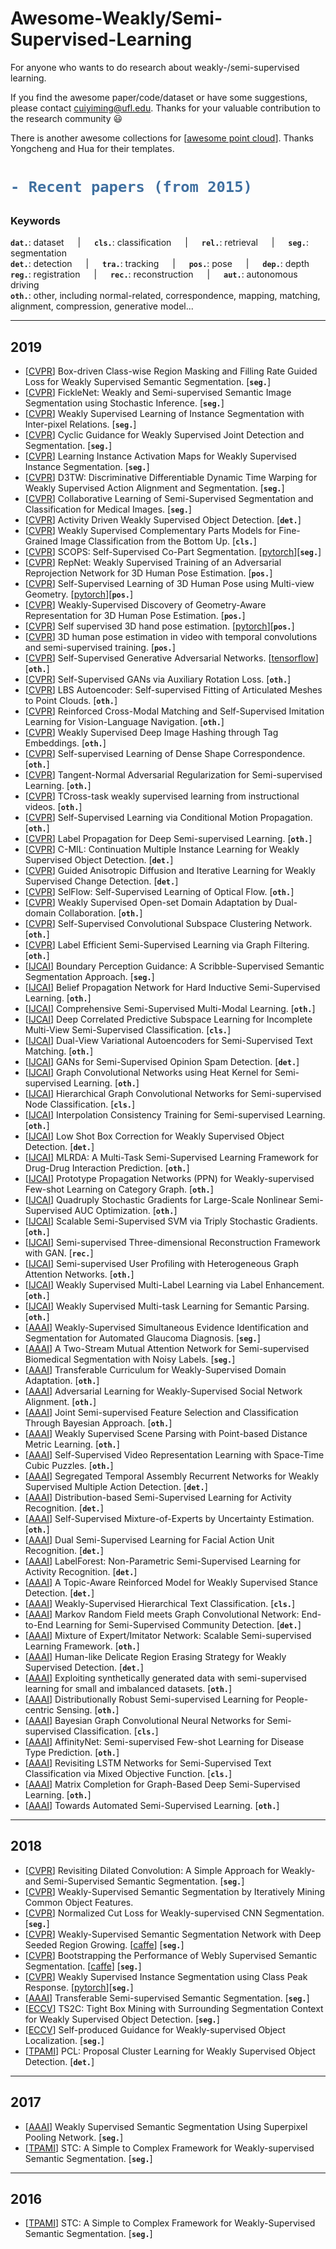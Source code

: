 # Awesome-Weakly/Semi-Supervised-Learning
For anyone who wants to do research about weakly-/semi-supervised learning.   

If you find the awesome paper/code/dataset or have some suggestions, please contact cuiyiming@ufl.edu. Thanks for your valuable contribution to the research community :smiley:   

There is another awesome collections for [[awesome point cloud](https://github.com/Yochengliu/awesome-point-cloud-analysis)]. Thanks Yongcheng and Hua for their templates.

<h1> 

```diff
- Recent papers (from 2015)
```

</h1>

<h3> Keywords </h3>

__`dat.`__: dataset &emsp; | &emsp; __`cls.`__: classification &emsp; | &emsp; __`rel.`__: retrieval &emsp; | &emsp; __`seg.`__: segmentation     
__`det.`__: detection &emsp; | &emsp; __`tra.`__: tracking &emsp; | &emsp; __`pos.`__: pose &emsp; | &emsp; __`dep.`__: depth     
__`reg.`__: registration &emsp; | &emsp; __`rec.`__: reconstruction &emsp; | &emsp; __`aut.`__: autonomous driving     
__`oth.`__: other, including normal-related, correspondence, mapping, matching, alignment, compression, generative model...

---
## 2019
- [[CVPR](https://arxiv.org/pdf/1904.11693.pdf)] Box-driven Class-wise Region Masking and Filling Rate Guided Loss for Weakly Supervised Semantic Segmentation. [__`seg.`__] 
- [[CVPR](https://arxiv.org/pdf/1902.10421.pdf)] FickleNet: Weakly and Semi-supervised Semantic Image Segmentation using Stochastic Inference. [__`seg.`__] 
- [[CVPR](https://arxiv.org/pdf/1904.05044.pdf)] Weakly Supervised Learning of Instance Segmentation with Inter-pixel Relations. [__`seg.`__] 
- [[CVPR](http://openaccess.thecvf.com/content_CVPR_2019/papers/Shen_Cyclic_Guidance_for_Weakly_Supervised_Joint_Detection_and_Segmentation_CVPR_2019_paper.pdf)] Cyclic Guidance for Weakly Supervised Joint Detection and Segmentation. [__`seg.`__] 
- [[CVPR](http://openaccess.thecvf.com/content_CVPR_2019/papers/Zhu_Learning_Instance_Activation_Maps_for_Weakly_Supervised_Instance_Segmentation_CVPR_2019_paper.pdf)] Learning Instance Activation Maps for Weakly Supervised Instance Segmentation. [__`seg.`__] 
- [[CVPR](http://openaccess.thecvf.com/content_CVPR_2019/papers/Chang_D3TW_Discriminative_Differentiable_Dynamic_Time_Warping_for_Weakly_Supervised_Action_CVPR_2019_paper.pdf)] D3TW: Discriminative Differentiable Dynamic Time Warping for Weakly Supervised Action Alignment and Segmentation. [__`seg.`__] 
- [[CVPR](http://openaccess.thecvf.com/content_CVPR_2019/papers/Zhou_Collaborative_Learning_of_Semi-Supervised_Segmentation_and_Classification_for_Medical_Images_CVPR_2019_paper.pdf)] Collaborative Learning of Semi-Supervised Segmentation and Classification for Medical Images. [__`seg.`__] 
- [[CVPR](https://arxiv.org/pdf/1904.01665.pdf)] Activity Driven Weakly Supervised Object Detection. [__`det.`__] 
- [[CVPR](https://arxiv.org/abs/1903.02827.pdf)] Weakly Supervised Complementary Parts Models for Fine-Grained Image Classification from the Bottom Up. [__`cls.`__] 
- [[CVPR](https://arxiv.org/abs/1905.01298.pdf)] SCOPS: Self-Supervised Co-Part Segmentation. [[pytorch](https://github.com/NVlabs/SCOPS)][__`seg.`__] 
- [[CVPR](https://arxiv.org/abs/1902.09868.pdf)] RepNet: Weakly Supervised Training of an Adversarial Reprojection Network for 3D Human Pose Estimation. [__`pos.`__] 
- [[CVPR](https://arxiv.org/abs/1903.02330.pdf)] Self-Supervised Learning of 3D Human Pose using Multi-view Geometry. [[pytorch](https://github.com/mkocabas/EpipolarPose)][__`pos.`__] 
- [[CVPR](https://arxiv.org/abs/1903.08839.pdf)] Weakly-Supervised Discovery of Geometry-Aware Representation for 3D Human Pose Estimation. [__`pos.`__] 
- [[CVPR](http://www.vision.ee.ethz.ch/~wanc/papers/cvpr2019.pdf)] Self supervised 3D hand pose estimation. [[pytorch](https://github.com/melonwan/sphereHand)][__`pos.`__] 
- [[CVPR](https://research.fb.com/wp-content/uploads/2019/05/3D-human-pose-estimation-in-video-with-temporal-convolutions-and-semi-supervised-training.pdf)] 3D human pose estimation in video with temporal convolutions and semi-supervised training. [__`pos.`__] 
- [[CVPR](https://arxiv.org/abs/1811.11212.pdf)] Self-Supervised Generative Adversarial Networks. [[tensorflow](https://github.com/google/compare_gan)][__`oth.`__] 
- [[CVPR](https://arxiv.org/abs/1811.11212.pdf)] Self-Supervised GANs via Auxiliary Rotation Loss. [__`oth.`__] 
- [[CVPR](https://arxiv.org/abs/1904.10037.pdf)] LBS Autoencoder: Self-supervised Fitting of Articulated Meshes to Point Clouds. [__`oth.`__] 
- [[CVPR](https://arxiv.org/abs/1811.10092.pdf)] Reinforced Cross-Modal Matching and Self-Supervised Imitation Learning for Vision-Language Navigation. [__`oth.`__]
- [[CVPR](https://arxiv.org/abs/1806.05804.pdf)] Weakly Supervised Deep Image Hashing through Tag Embeddings. [__`oth.`__]
- [[CVPR](https://arxiv.org/abs/1812.02415.pdf)] Self-supervised Learning of Dense Shape Correspondence. [__`oth.`__]
- [[CVPR](https://arxiv.org/abs/1808.06088.pdf)] Tangent-Normal Adversarial Regularization for Semi-supervised Learning. [__`oth.`__]
- [[CVPR](https://arxiv.org/abs/1903.08225.pdf)] TCross-task weakly supervised learning from instructional videos. [__`oth.`__]
- [[CVPR](https://arxiv.org/abs/1903.11412.pdf)] Self-Supervised Learning via Conditional Motion Propagation. [__`oth.`__]
- [[CVPR](https://arxiv.org/abs/1904.04717.pdf)] Label Propagation for Deep Semi-supervised Learning. [__`oth.`__]
- [[CVPR](https://arxiv.org/abs/1904.05647.pdf)] C-MIL: Continuation Multiple Instance Learning for Weakly Supervised Object Detection. [__`det.`__]
- [[CVPR](https://arxiv.org/abs/1904.08208.pdf)] Guided Anisotropic Diffusion and Iterative Learning for Weakly Supervised Change Detection. [__`det.`__]
- [[CVPR](https://arxiv.org/abs/1904.09117.pdf)] SelFlow: Self-Supervised Learning of Optical Flow. [__`oth.`__]
- [[CVPR](https://arxiv.org/abs/1904.13179.pdf)] Weakly Supervised Open-set Domain Adaptation by Dual-domain Collaboration. [__`oth.`__]
- [[CVPR](https://arxiv.org/abs/1905.00149.pdf)] Self-Supervised Convolutional Subspace Clustering Network. [__`oth.`__]
- [[CVPR](https://arxiv.org/pdf/1901.09993.pdf)] Label Efficient Semi-Supervised Learning via Graph Filtering. [__`oth.`__]
- [[IJCAI](https://www.researchgate.net/publication/334844257_Boundary_Perception_Guidance_A_Scribble-Supervised_Semantic_Segmentation_Approach)] Boundary Perception Guidance: A Scribble-Supervised Semantic Segmentation Approach. [__`seg.`__] 
- [[IJCAI]()] Belief Propagation Network for Hard Inductive Semi-Supervised Learning. [__`oth.`__]
- [[IJCAI]()] Comprehensive Semi-Supervised Multi-Modal Learning. [__`oth.`__]
- [[IJCAI]()] Deep Correlated Predictive Subspace Learning for Incomplete Multi-View Semi-Supervised Classification. [__`cls.`__]
- [[IJCAI]()] Dual-View Variational Autoencoders for Semi-Supervised Text Matching. [__`oth.`__]
- [[IJCAI]()] GANs for Semi-Supervised Opinion Spam Detection. [__`det.`__]
- [[IJCAI]()] Graph Convolutional Networks using Heat Kernel for Semi-supervised Learning. [__`oth.`__]
- [[IJCAI]()] Hierarchical Graph Convolutional Networks for Semi-supervised Node Classification. [__`cls.`__]
- [[IJCAI]()] Interpolation Consistency Training for Semi-supervised Learning. [__`oth.`__]
- [[IJCAI]()] Low Shot Box Correction for Weakly Supervised Object Detection. [__`det.`__]
- [[IJCAI]()] MLRDA: A Multi-Task Semi-Supervised Learning Framework for Drug-Drug Interaction Prediction. [__`oth.`__]
- [[IJCAI]()] Prototype Propagation Networks (PPN) for Weakly-supervised Few-shot Learning on Category Graph. [__`oth.`__]
- [[IJCAI]()] Quadruply Stochastic Gradients for Large-Scale Nonlinear Semi-Supervised AUC Optimization. [__`oth.`__]
- [[IJCAI]()] Scalable Semi-Supervised SVM via Triply Stochastic Gradients. [__`oth.`__]
- [[IJCAI]()] Semi-supervised Three-dimensional Reconstruction Framework with GAN. [__`rec.`__]
- [[IJCAI]()] Semi-supervised User Profiling with Heterogeneous Graph Attention Networks. [__`oth.`__]
- [[IJCAI]()] Weakly Supervised Multi-Label Learning via Label Enhancement. [__`oth.`__]
- [[IJCAI]()] Weakly Supervised Multi-task Learning for Semantic Parsing. [__`oth.`__]
- [[AAAI](https://www.aaai.org/ojs/index.php/AAAI/article/view/3860)] Weakly-Supervised Simultaneous Evidence Identification and Segmentation for Automated Glaucoma Diagnosis. [__`seg.`__] 
- [[AAAI](https://arxiv.org/pdf/1807.11719.pdf)] A Two-Stream Mutual Attention Network for Semi-supervised Biomedical Segmentation with Noisy Labels. [__`seg.`__] 
- [[AAAI]()] Transferable Curriculum for Weakly-Supervised Domain Adaptation. [__`oth.`__]
- [[AAAI]()] Adversarial Learning for Weakly-Supervised Social Network Alignment. [__`oth.`__]
- [[AAAI]()] Joint Semi-supervised Feature Selection and Classification Through Bayesian Approach. [__`oth.`__]
- [[AAAI]()] Weakly Supervised Scene Parsing with Point-based Distance Metric Learning. [__`oth.`__]
- [[AAAI]()] Self-Supervised Video Representation Learning with Space-Time Cubic Puzzles. [__`oth.`__]
- [[AAAI]()] Segregated Temporal Assembly Recurrent Networks for Weakly Supervised Multiple
Action Detection. [__`det.`__]
- [[AAAI]()] Distribution-based Semi-Supervised Learning for Activity Recognition. [__`det.`__]
- [[AAAI]()] Self-Supervised Mixture-of-Experts by Uncertainty Estimation. [__`oth.`__]
- [[AAAI]()] Dual Semi-Supervised Learning for Facial Action Unit Recognition. [__`det.`__]
- [[AAAI]()] LabelForest: Non-Parametric Semi-Supervised Learning for Activity Recognition. [__`det.`__]
- [[AAAI]()] A Topic-Aware Reinforced Model for Weakly Supervised Stance Detection. [__`det.`__]
- [[AAAI]()] Weakly-Supervised Hierarchical Text Classification. [__`cls.`__]
- [[AAAI]()] Markov Random Field meets Graph Convolutional Network: End-to-End Learning for
Semi-Supervised Community Detection. [__`det.`__]
- [[AAAI]()] Mixture of Expert/Imitator Network: Scalable Semi-supervised Learning Framework. [__`oth.`__]
- [[AAAI]()] Human-like Delicate Region Erasing Strategy for Weakly Supervised Detection. [__`det.`__]
- [[AAAI]()] Exploiting synthetically generated data with semi-supervised learning for small and
imbalanced datasets. [__`oth.`__]
- [[AAAI]()] Distributionally Robust Semi-supervised Learning for People-centric Sensing. [__`oth.`__]
- [[AAAI]()] Bayesian Graph Convolutional Neural Networks for Semi-supervised Classification. [__`cls.`__]
- [[AAAI]()] AffinityNet: Semi-supervised Few-shot Learning for Disease Type Prediction. [__`oth.`__]
- [[AAAI]()] Revisiting LSTM Networks for Semi-Supervised Text Classification via Mixed Objective Function. [__`cls.`__]
- [[AAAI]()] Matrix Completion for Graph-Based Deep Semi-Supervised Learning. [__`oth.`__]
- [[AAAI]()] Towards Automated Semi-Supervised Learning. [__`oth.`__]
---
## 2018
- [[CVPR](http://openaccess.thecvf.com/content_cvpr_2018/CameraReady/0812.pdf)] Revisiting Dilated Convolution: A Simple Approach for Weakly- and Semi-Supervised Semantic Segmentation. [__`seg.`__] 
- [[CVPR](https://arxiv.org/pdf/1806.04659.pdf)] Weakly-Supervised Semantic Segmentation by Iteratively Mining Common Object Features.
- [[CVPR](https://arxiv.org/pdf/1804.01346.pdf)] Normalized Cut Loss for Weakly-supervised CNN Segmentation. [__`seg.`__] 
- [[CVPR](http://zpascal.net/cvpr2018/Huang_Weakly-Supervised_Semantic_Segmentation_CVPR_2018_paper.pdf)] Weakly-Supervised Semantic Segmentation Network with Deep Seeded Region Growing. [[caffe](https://github.com/speedinghzl/DSRG)] [__`seg.`__] 
- [[CVPR](http://openaccess.thecvf.com/content_cvpr_2018/papers/Shen_Bootstrapping_the_Performance_CVPR_2018_paper.pdf)] Bootstrapping the Performance of Webly Supervised Semantic Segmentation. [[caffe](https://github.com/ascust/BDWSS)] [__`seg.`__] 
- [[CVPR](http://openaccess.thecvf.com/content_cvpr_2018/papers/Zhou_Weakly_Supervised_Instance_CVPR_2018_paper.pdf)] Weakly Supervised Instance Segmentation using Class Peak Response.  [[pytorch](https://github.com/ZhouYanzhao/PRM)][__`seg.`__] 
- [[AAAI](https://arxiv.org/pdf/1711.06828.pdf)] Transferable Semi-supervised Semantic Segmentation. [__`seg.`__] 
- [[ECCV](https://arxiv.org/abs/1807.04897.pdf)] TS2C: Tight Box Mining with Surrounding Segmentation Context for Weakly Supervised Object Detection. [__`seg.`__] 
- [[ECCV](https://arxiv.org/abs/1807.08902.pdf)] Self-produced Guidance for Weakly-supervised Object Localization. [__`seg.`__] 
- [[TPAMI](https://ieeexplore.ieee.org/document/8493315)] PCL: Proposal Cluster Learning for Weakly Supervised Object Detection. [__`det.`__]


---
## 2017
- [[AAAI](https://pdfs.semanticscholar.org/9345/23b3de05318606d4f550f5828cf30a56b1d3.pdf?_ga=2.30714812.2026882509.1564975284-400067050.1564456907)] Weakly Supervised Semantic Segmentation Using Superpixel Pooling Network. [__`seg.`__] 
- [[TPAMI](https://weiyc.github.io/assets/pdf/stc_tpami.pdf)] STC: A Simple to Complex Framework for Weakly-supervised Semantic Segmentation. [__`seg.`__] 

---
## 2016
- [[TPAMI](https://ieeexplore.ieee.org/document/7775087)] STC: A Simple to Complex Framework for Weakly-Supervised Semantic Segmentation. [__`seg.`__]
